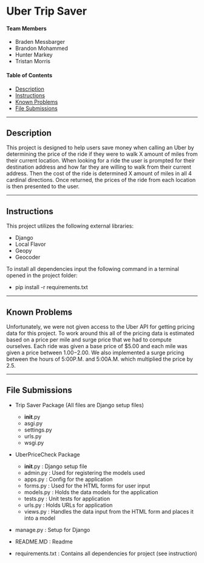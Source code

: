 # Uber Trip Saver

#### Team Members

- Braden Messbarger
- Brandon Mohammed
- Hunter Markey
- Tristan Morris

#### Table of Contents

- [Description](#description)
- [Instructions](#instructions)
- [Known Problems](#known-problems)
- [File Submissions](#file-submissions)

---

## Description

This project is designed to help users save money when calling an Uber by determining the price of the ride if they were to walk X amount of miles from their current location. When looking for a ride the user is prompted for their destination address and how far they are willing to walk from their current address. Then the cost of the ride is determined X amount of miles in all 4 cardinal directions. Once returned, the prices of the ride from each location is then presented to the user. 

---

## Instructions

This project utilizes the following external libraries:
- Django
- Local Flavor
- Geopy
- Geocoder
     
To install all dependencies input the following command in a terminal opened in the project folder:
- pip install -r requirements.txt
     
 ---
 
 ## Known Problems
 
 Unfortunately, we were not given access to the Uber API for getting pricing data for this project. To work around this all of the pricing data is estimated based on a price per mile and surge price that we had to compute ourselves. Each ride was given a base price of $5.00 and each mile was given a price between $1.00-$2.00. We also implemented a surge pricing between the hours of 5:00P.M. and 5:00A.M. which multiplied the price by 2.5. 
 
 ---
 
 ## File Submissions

- Trip Saver Package (All files are Django setup files)
     - __init__.py 
     - asgi.py
     - settings.py
     - urls.py
     - wsgi.py

- UberPriceCheck Package 
     - __init__.py : Django setup file
     - admin.py : Used for registering the models used
     - apps.py : Config for the application
     - forms.py : Used for the HTML forms for user input
     - models.py : Holds the data models for the application
     - tests.py : Unit tests for application
     - urls.py : Holds URLs for application
     - views.py : Handles the data input from the HTML form and places it into a model

- manage.py : Setup for Django
- README.MD : Readme
- requirements.txt : Contains all dependencies for project (see instruction)  

     

